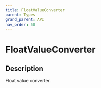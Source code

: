```yaml
---
title: FloatValueConverter
parent: Types
grand_parent: API
nav_order: 50
---
```


# FloatValueConverter

## Description

Float value converter.
